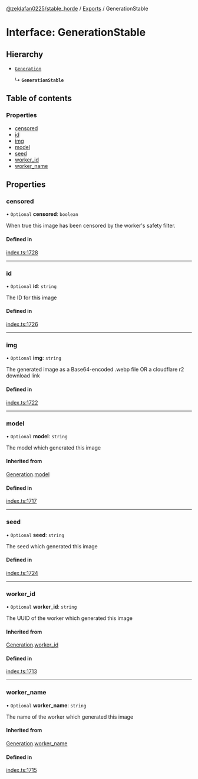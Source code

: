 [@zeldafan0225/stable_horde](../README.md) / [Exports](../modules.md) / GenerationStable

# Interface: GenerationStable

## Hierarchy

- [`Generation`](Generation.md)

  ↳ **`GenerationStable`**

## Table of contents

### Properties

- [censored](GenerationStable.md#censored)
- [id](GenerationStable.md#id)
- [img](GenerationStable.md#img)
- [model](GenerationStable.md#model)
- [seed](GenerationStable.md#seed)
- [worker\_id](GenerationStable.md#worker_id)
- [worker\_name](GenerationStable.md#worker_name)

## Properties

### censored

• `Optional` **censored**: `boolean`

When true this image has been censored by the worker's safety filter.

#### Defined in

[index.ts:1728](https://github.com/ZeldaFan0225/stable_horde/blob/6d32b90/index.ts#L1728)

___

### id

• `Optional` **id**: `string`

The ID for this image

#### Defined in

[index.ts:1726](https://github.com/ZeldaFan0225/stable_horde/blob/6d32b90/index.ts#L1726)

___

### img

• `Optional` **img**: `string`

The generated image as a Base64-encoded .webp file OR a cloudflare r2 download link

#### Defined in

[index.ts:1722](https://github.com/ZeldaFan0225/stable_horde/blob/6d32b90/index.ts#L1722)

___

### model

• `Optional` **model**: `string`

The model which generated this image

#### Inherited from

[Generation](Generation.md).[model](Generation.md#model)

#### Defined in

[index.ts:1717](https://github.com/ZeldaFan0225/stable_horde/blob/6d32b90/index.ts#L1717)

___

### seed

• `Optional` **seed**: `string`

The seed which generated this image

#### Defined in

[index.ts:1724](https://github.com/ZeldaFan0225/stable_horde/blob/6d32b90/index.ts#L1724)

___

### worker\_id

• `Optional` **worker\_id**: `string`

The UUID of the worker which generated this image

#### Inherited from

[Generation](Generation.md).[worker_id](Generation.md#worker_id)

#### Defined in

[index.ts:1713](https://github.com/ZeldaFan0225/stable_horde/blob/6d32b90/index.ts#L1713)

___

### worker\_name

• `Optional` **worker\_name**: `string`

The name of the worker which generated this image

#### Inherited from

[Generation](Generation.md).[worker_name](Generation.md#worker_name)

#### Defined in

[index.ts:1715](https://github.com/ZeldaFan0225/stable_horde/blob/6d32b90/index.ts#L1715)
